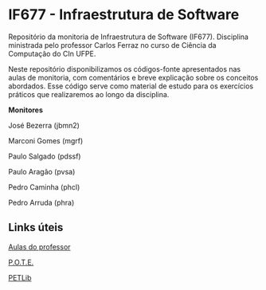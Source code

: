 # IF677 - Infraestrutura de Software

Repositório da monitoria de Infraestrutura de Software (IF677). Disciplina ministrada pelo professor Carlos Ferraz no curso de Ciência da Computação do CIn UFPE.

Neste repositório disponibilizamos os códigos-fonte apresentados nas aulas de monitoria, com comentários e breve explicação sobre os conceitos abordados. Esse código serve como material de estudo para os exercícios práticos que realizaremos ao longo da disciplina.

**Monitores**

José Bezerra (jbmn2)

Marconi Gomes (mgrf)

Paulo Salgado (pdssf)

Paulo Aragão (pvsa)

Pedro Caminha (phcl)

Pedro Arruda (phra)

## Links úteis

[Aulas do professor](https://cin.ufpe.br/~cagf/if677/)

[P.O.T.E.](https://www.dropbox.com/sh/tgd67gmw94kirxy/AABoMmUuZcY_nSaqArOIv_qva/3%C2%BA%20Per%C3%ADodo/Infraestrutura%20de%20Software?dl=0&subfolder_nav_tracking=1)

[PETLib](https://drive.google.com/drive/folders/195dVoGYZR15OuO6ipxTYB9ahFkYXZZdl)
